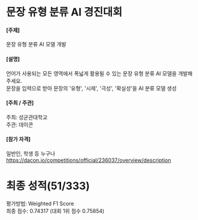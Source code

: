 # 문장 유형 분류 AI 경진대회  

#### [주제]
문장 유형 분류 AI 모델 개발    

#### [설명]
언어가 사용되는 모든 영역에서 폭넓게 활용될 수 있는 문장 유형 분류 AI 모델을 개발해 주세요.    
문장을 입력으로 받아 문장의 '유형', '시제', '극성', '확실성'을 AI 분류 모델 생성

#### [주최 / 주관]    
주최: 성균관대학교    
주관: 데이콘

#### [참가 자격]
일반인, 학생 등 누구나    
https://dacon.io/competitions/official/236037/overview/description

# 최종 성적(51/333)
평가방법: Weighted F1 Score    
최종 점수: 0.74317 (대회 1위 점수 0.75854)
